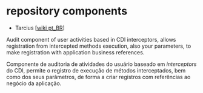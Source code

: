 # repository components

- Tarcius [[wiki pt_BR](https://github.com/ldeitos/repository/wiki/Tarcius-pt_BR)]

Audit component of user activities based in CDI interceptors, allows registration from intercepted methods execution, also your parameters,  to make registration with application business references.

Componente de auditoria de atividades do usuário baseado em *interceptors* do CDI, permite o registro de execução de métodos interceptados, bem como dos seus parâmetros, de forma a criar registros com referências ao negócio da aplicação.
